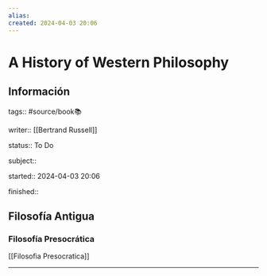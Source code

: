 ```yaml
---
alias: 
created: 2024-04-03 20:06
---
```

# A History of Western Philosophy
## Información
tags:: #source/book📚 

writer:: [[Bertrand Russell]]

status:: To Do

subject::

started:: 2024-04-03 20:06

finished::

## Filosofía Antigua
### Filosofía Presocrática
[[Filosofia Presocratica]]
___

